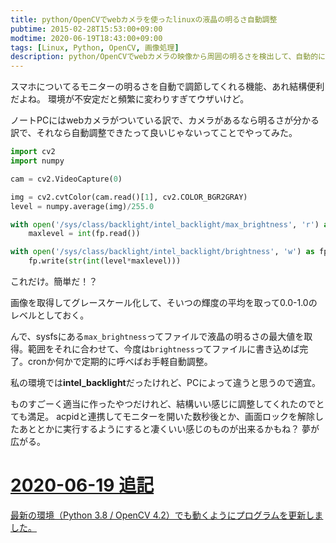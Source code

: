 ```yaml
---
title: python/OpenCVでwebカメラを使ったlinuxの液晶の明るさ自動調整
pubtime: 2015-02-28T15:53:00+09:00
modtime: 2020-06-19T18:43:00+09:00
tags: [Linux, Python, OpenCV, 画像処理]
description: python/OpenCVでwebカメラの映像から周囲の明るさを検出して、自動的に最適な画面の明るさを設定してくれるプログラムを作りました。
---
```


スマホについてるモニターの明るさを自動で調節してくれる機能、あれ結構便利だよね。
環境が不安定だと頻繁に変わりすぎてウザいけど。

ノートPCにはwebカメラがついている訳で、カメラがあるなら明るさが分かる訳で、それなら自動調整できたって良いじゃないってことでやってみた。

``` python
import cv2
import numpy

cam = cv2.VideoCapture(0)

img = cv2.cvtColor(cam.read()[1], cv2.COLOR_BGR2GRAY)
level = numpy.average(img)/255.0

with open('/sys/class/backlight/intel_backlight/max_brightness', 'r') as fp:
    maxlevel = int(fp.read())

with open('/sys/class/backlight/intel_backlight/brightness', 'w') as fp:
    fp.write(str(int(level*maxlevel)))
```
これだけ。簡単だ！？

画像を取得してグレースケール化して、そいつの輝度の平均を取って0.0-1.0のレベルとしておく。

んで、sysfsにある`max_brightness`ってファイルで液晶の明るさの最大値を取得。範囲をそれに合わせて、今度は`brightness`ってファイルに書き込めば完了。cronか何かで定期的に呼べばお手軽自動調整。

私の環境では**intel_backlight**だったけれど、PCによって違うと思うので適宜。

ものすごーく適当に作ったやつだけれど、結構いい感じに調整してくれたのでとても満足。
acpidと連携してモニターを開いた数秒後とか、画面ロックを解除したあととかに実行するようにすると凄くいい感じのものが出来るかもね？ 夢が広がる。

<ins date="2020-06-19">

# 2020-06-19 追記

最新の環境（Python 3.8 / OpenCV 4.2）でも動くようにプログラムを更新しました。

</ins>
